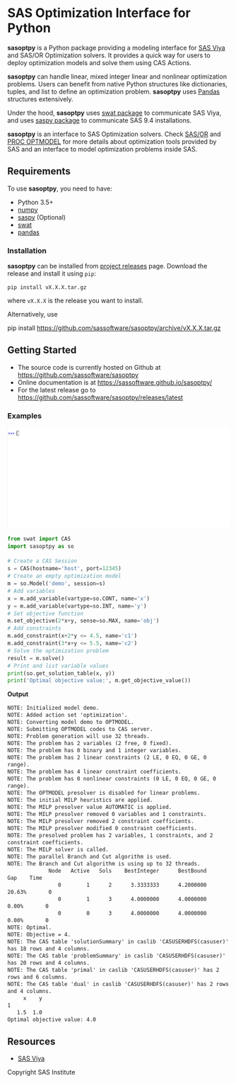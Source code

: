 
# SAS Optimization Interface for Python

**sasoptpy** is a Python package providing a modeling interface for [SAS Viya](https://www.sas.com/en_us/software/viya.html) and SAS/OR Optimization solvers.
It provides a quick way for users to deploy optimization models and solve them using CAS Actions.

**sasoptpy** can handle linear, mixed integer linear and nonlinear optimization problems.
Users can benefit from native Python structures like dictionaries, tuples, and list to define an optimization problem.
**sasoptpy** uses [Pandas](http://pandas.pydata.org/) structures extensively.

Under the hood, **sasoptpy** uses
[swat package](https://sassoftware.github.io/python-swat/) to communicate
SAS Viya, and uses
[saspy package](https://sassoftware.github.io/saspy/) to communicate SAS 9.4
installations.

**sasoptpy** is an interface to SAS Optimization solvers. Check
[SAS/OR](http://go.documentation.sas.com/?cdcId=pgmsascdc&cdcVersion=9.4_3.3&docsetId=casmopt&docsetTarget=titlepage.htm&locale=en)
and 
[PROC OPTMODEL](http://go.documentation.sas.com/?cdcId=pgmsascdc&cdcVersion=9.4_3.3&docsetId=casmopt&docsetTarget=casmopt_optmodel_toc.htm&locale=en)
for more details about optimization tools provided by SAS and an interface to
model optimization problems inside SAS.

## Requirements

To use **sasoptpy**, you need to have:
* Python 3.5+
* [numpy](https://pypi.python.org/pypi/numpy)
* [saspy](https://github.com/sassoftware/saspy) (Optional)
* [swat](https://github.com/sassoftware/python-swat)
* [pandas](https://pypi.python.org/pypi/pandas)

### Installation

**sasoptpy** can be installed from [project releases](https://github.com/sassoftware/sasoptpy/releases) page.
Download the release and install it using `pip`:

    pip install vX.X.X.tar.gz

where `vX.X.X` is the release you want to install.

Alternatively, use

   pip install https://github.com/sassoftware/sasoptpy/archive/vX.X.X.tar.gz
   

## Getting Started

* The source code is currently hosted on Github at https://github.com/sassoftware/sasoptpy
* Online documentation is at https://sassoftware.github.io/sasoptpy/
* For the latest release go to https://github.com/sassoftware/sasoptpy/releases/latest

### Examples

![sasoptpy demo gif](img/sasoptpy-demo.gif)

```python
from swat import CAS
import sasoptpy as so

# Create a CAS Session
s = CAS(hostname='host', port=12345)
# Create an empty optimization model
m = so.Model('demo', session=s)
# Add variables
x = m.add_variable(vartype=so.CONT, name='x')
y = m.add_variable(vartype=so.INT, name='y')
# Set objective function
m.set_objective(2*x+y, sense=so.MAX, name='obj')
# Add constraints
m.add_constraint(x+2*y <= 4.5, name='c1')
m.add_constraint(3*x+y <= 5.5, name='c2')
# Solve the optimization problem
result = m.solve()
# Print and list variable values
print(so.get_solution_table(x, y))
print('Optimal objective value:', m.get_objective_value())
```

**Output**

```shell
NOTE: Initialized model demo.
NOTE: Added action set 'optimization'.
NOTE: Converting model demo to OPTMODEL.
NOTE: Submitting OPTMODEL codes to CAS server.
NOTE: Problem generation will use 32 threads.
NOTE: The problem has 2 variables (2 free, 0 fixed).
NOTE: The problem has 0 binary and 1 integer variables.
NOTE: The problem has 2 linear constraints (2 LE, 0 EQ, 0 GE, 0 range).
NOTE: The problem has 4 linear constraint coefficients.
NOTE: The problem has 0 nonlinear constraints (0 LE, 0 EQ, 0 GE, 0 range).
NOTE: The OPTMODEL presolver is disabled for linear problems.
NOTE: The initial MILP heuristics are applied.
NOTE: The MILP presolver value AUTOMATIC is applied.
NOTE: The MILP presolver removed 0 variables and 1 constraints.
NOTE: The MILP presolver removed 2 constraint coefficients.
NOTE: The MILP presolver modified 0 constraint coefficients.
NOTE: The presolved problem has 2 variables, 1 constraints, and 2 constraint coefficients.
NOTE: The MILP solver is called.
NOTE: The parallel Branch and Cut algorithm is used.
NOTE: The Branch and Cut algorithm is using up to 32 threads.
             Node   Active   Sols    BestInteger      BestBound      Gap    Time
                0        1      2      3.3333333      4.2000000   20.63%       0
                0        1      3      4.0000000      4.0000000    0.00%       0
                0        0      3      4.0000000      4.0000000    0.00%       0
NOTE: Optimal.
NOTE: Objective = 4.
NOTE: The CAS table 'solutionSummary' in caslib 'CASUSERHDFS(casuser)' has 18 rows and 4 columns.
NOTE: The CAS table 'problemSummary' in caslib 'CASUSERHDFS(casuser)' has 20 rows and 4 columns.
NOTE: The CAS table 'primal' in caslib 'CASUSERHDFS(casuser)' has 2 rows and 6 columns.
NOTE: The CAS table 'dual' in caslib 'CASUSERHDFS(casuser)' has 2 rows and 4 columns.
     x    y
1          
   1.5  1.0
Optimal objective value: 4.0
```

## Resources

- [SAS Viya](http://www.sas.com/en_us/software/viya.html)

Copyright SAS Institute
